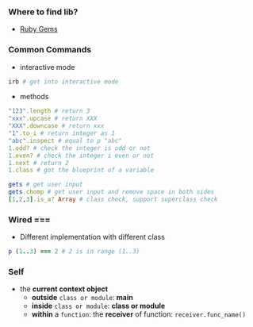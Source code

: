 ### Where to find lib?
- [Ruby Gems](https://rubygems.org/)

### Common Commands
- interactive mode
```sh
irb # get into interactive mode
```
- methods
```ruby
"123".length # return 3
"xxx".upcase # return XXX
"XXX".downcase # return xxx
"1".to_i # return integer as 1
"abc".inspect # equal to p "abc"
1.odd? # check the integer is odd or not
1.even? # check the integer i even or not
1.next # return 2
1.class # got the blueprint of a variable

gets # get user input
gets.chomp # get user input and remove space in both sides
[1,2,3].is_a? Array # class check, support superclass check
```

### Wired === 
- Different implementation with different class
```ruby
p (1..3) === 2 # 2 is in range (1..3)
```

### Self
- the **current context object**
    - **outside** `class or module`: **main**
    - **inside** `class or module`: **class or module**
    - **within** a `function`: the **receiver** of function: `receiver.func_name()`



